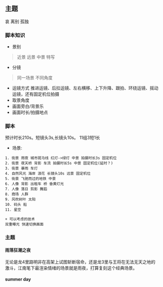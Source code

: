 ## 主题
哀 离别 孤独
### 脚本知识
+ 景别
> 近景 远景 中景 特写
+ 分镜
> 同一场景 不同角度
+ 运镜方式
推进运镜、后拉运镜、左右横移、上下升降、跟拍、环绕运镜、摇动运镜，还有固定机位拍摄
+ 取景角度
+ 画面旁白/背景乐
+ 画面时长/拍摄地点

### 脚本
预计时长210s。短镜头3s,长镜头10s。 11组3短1长

+ 场景:
```
1. 街景 雨夜 城市斑马线 红灯->绿灯 中景 拍摄时长3s 固定机位 
2. 街景 夜天桥 背影 车流 拍摄时长5s 中景 固定机位(延时？)
3. 街景 暴雨 车灯 
4. 自然风光 海岸 浪花 长镜头10s 远景 固定机位 
5. 街景 飞驰而过的地铁 中景 
6. 人像 背影 出租车 桥 昏黄灯光
7. 人像 落日 剪影 舞蹈
8. 商场 人群 
9. 风吹树叶 太阳
10. 码头 船
11. 星空

+ 可以考虑的技术
双重曝光 快速切换画面 
```

### 主题
#### 雨落狂潮之夜
无论是龙4里路明非在高架上试图斩断宿命，还是龙3里与王将在无法无天之地的激斗，江南笔下最渲染情绪的场景就是雨夜，打算复刻这个经典场景。
#### summer day

